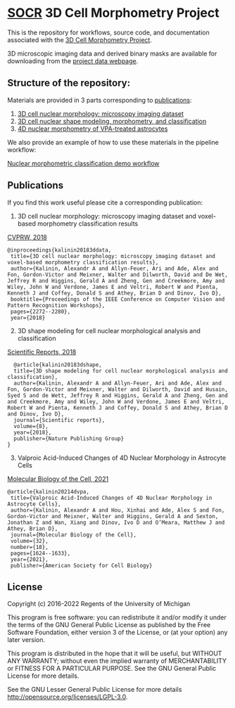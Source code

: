 # [SOCR](http://socr.umich.edu/) 3D Cell Morphometry Project

This is the repository for workflows, source code, and documentation associated with the [3D Cell Morphometry Project](http://www.socr.umich.edu/projects/3d-cell-morphometry).

3D microscopic imaging data and derived binary masks are available for downloading from the [project data webpage](http://www.socr.umich.edu/projects/3d-cell-morphometry/data.html).

## Structure of the repository:

Materials are provided in 3 parts corresponding to [publications](#Publications):

1. [3D cell nuclear morphology: microscopy imaging dataset](./1_3D_cell_nuclear_morphology:_microscopy_imaging_dataset)
2. [3D cell nuclear shape modeling, morphometry, and classification](./2_3D_cell_nuclear_shape_modeling_morphometry)
3. [4D nuclear morphometry of VPA-treated astrocytes](./3_4D_nuclear_morphometry_vpa_treated_astrocytes)
 
We also provide an example of how to use these materials in the pipeline workflow:

[Nuclear morphometric classification demo workflow](./demo)

## Publications

If you find this work useful please cite a corresponding publication:

1. 3D cell nuclear morphology: microscopy imaging dataset and voxel-based morphometry classification results

[CVPRW, 2018](https://doi.org/10.1109/CVPRW.2018.00304)
 ```
 @inproceedings{kalinin20183ddata,
  title={3D cell nuclear morphology: microscopy imaging dataset and voxel-based morphometry classification results},
  author={Kalinin, Alexandr A and Allyn-Feuer, Ari and Ade, Alex and Fon, Gordon-Victor and Meixner, Walter and Dilworth, David and De Wet, Jeffrey R and Higgins, Gerald A and Zheng, Gen and Creekmore, Amy and Wiley, John W and Verdone, James E and Veltri, Robert W and Pienta, Kenneth J and Coffey, Donald S and Athey, Brian D and Dinov, Ivo D},
  booktitle={Proceedings of the IEEE Conference on Computer Vision and Pattern Recognition Workshops},
  pages={2272--2280},
  year={2018}
```

2. 3D shape modeling for cell nuclear morphological analysis and classification

[Scientific Reports, 2018](https://dx.doi.org/10.1038%2Fs41598-018-31924-2)
```
  @article{kalinin20183dshape,
  title={3D shape modeling for cell nuclear morphological analysis and classification},
  author={Kalinin, Alexandr A and Allyn-Feuer, Ari and Ade, Alex and Fon, Gordon-Victor and Meixner, Walter and Dilworth, David and Husain, Syed S and de Wett, Jeffrey R and Higgins, Gerald A and Zheng, Gen and and Creekmore, Amy and Wiley, John W and Verdone, James E and Veltri, Robert W and Pienta, Kenneth J and Coffey, Donald S and Athey, Brian D and Dinov, Ivo D},
  journal={Scientific reports},
  volume={8},
  year={2018},
  publisher={Nature Publishing Group}
}
```

3. Valproic Acid-Induced Changes of 4D Nuclear Morphology in Astrocyte Cells

[Molecular Biology of the Cell, 2021](https://doi.org/10.1091/mbc.E20-08-0502)
 ```
 @article{kalinin20214dvpa,
  title={Valproic Acid-Induced Changes of 4D Nuclear Morphology in Astrocyte Cells},
  author={Kalinin, Alexandr A and Hou, Xinhai and Ade, Alex S and Fon, Gordon-Victor and Meixner, Walter and Higgins, Gerald A and Sexton, Jonathan Z and Wan, Xiang and Dinov, Ivo D and O’Meara, Matthew J and Athey, Brian D},
  journal={Molecular Biology of the Cell},
  volume={32},
  number={18},
  pages={1624--1633},
  year={2021},
  publisher={American Society for Cell Biology}
```

## License

Copyright (c) 2016-2022 Regents of the University of Michigan

This program is free software: you can redistribute it and/or modify
it under the terms of the GNU General Public License as published by
the Free Software Foundation, either version 3 of the License, or
(at your option) any later version.

This program is distributed in the hope that it will be useful,
but WITHOUT ANY WARRANTY; without even the implied warranty of
MERCHANTABILITY or FITNESS FOR A PARTICULAR PURPOSE.  See the
GNU General Public License for more details.

See the GNU Lesser General Public License for more details http://opensource.org/licenses/LGPL-3.0.
